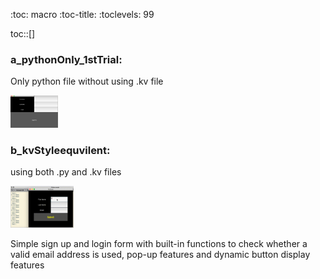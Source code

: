 :toc: macro
:toc-title:
:toclevels: 99

toc::[]

### a_pythonOnly_1stTrial:

Only python file without using .kv file

<img src='/a_pythonOnly_1stTrial/trial.png' height="15%" width="15%">

### b_kvStyleequvilent:

using both .py and .kv files

<img src='/b_kvStyleequvilent/out.gif' height="20%" width="20%">

Simple sign up and login form with built-in functions to check whether a valid email address is used, pop-up features and dynamic button display features

